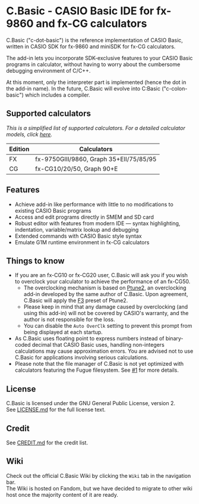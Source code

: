 # C.Basic - CASIO Basic IDE for fx-9860 and fx-CG calculators

C.Basic ("c-dot-basic") is the reference implementation of CASIO Basic, written in CASIO SDK for fx-9860 and miniSDK for fx-CG calculators.

The add-in lets you incorporate SDK-exclusive features to your CASIO Basic programs in calculator, without having to worry about the cumbersome debugging environment of C/C++.

At this moment, only the interpreter part is implemented (hence the dot in the add-in name). In the future, C.Basic will evolve into C:Basic ("c-colon-basic") which includes a compiler.

## Supported calculators

_This is a simplified list of supported calculators. For a detailed calculator models, click [here](https://cbasic.fandom.com/wiki/Tutorials/Installation)._

Edition | Calculators
---     | ---
FX      | fx-9750GIII/9860, Graph 35+EII/75/85/95
CG      | fx-CG10/20/50, Graph 90+E

## Features

* Achieve add-in like performance with little to no modifications to existing CASIO Basic programs
* Access and edit programs directly in SMEM and SD card
* Robust editor with features from modern IDE — syntax highlighting, indentation, variable/matrix lookup and debugging
* Extended commands with CASIO Basic style syntax
* Emulate G1M runtime environment in fx-CG calculators

## Things to know

* If you are an fx-CG10 or fx-CG20 user, C.Basic will ask you if you wish to overclock your calculator to achieve the performance of an fx-CG50.
    * The overclocking mechanism is based on [Ptune2](https://gitea.planet-casio.com/CalcLoverHK/Ftune-Ptune), an overclocking add-in developed by the same author of C.Basic. Upon agreement, C.Basic will apply the [F3](https://gitea.planet-casio.com/CalcLoverHK/Ftune-Ptune/wiki/Ptune2#presets) preset of Ptune2.
    * Please keep in mind that any damage caused by overclocking (and using this add-in) will not be covered by CASIO's warranty, and the author is not responsible for the loss.
    * You can disable the `Auto OverClk` setting to prevent this prompt from being displayed at each startup.
* As C.Basic uses floating point to express numbers instead of binary-coded decimal that CASIO Basic uses, handling non-integers calculations may cause approximation errors. You are advised not to use C.Basic for applications involving serious calculations.
* Please note that the file manager of C.Basic is not yet optimized with calculators featuring the Fugue filesystem. See [#1](https://gitea.planet-casio.com/CalcLoverHK/C.Basic/issues/1) for more details.

## License

C.Basic is licensed under the GNU General Public License, version 2.  
See [LICENSE.md](https://gitea.planet-casio.com/CalcLoverHK/C.Basic/src/branch/main/LICENSE.md) for the full license text.

## Credit

See [CREDIT.md](https://gitea.planet-casio.com/CalcLoverHK/C.Basic/src/branch/main/CREDIT.md) for the credit list.

## Wiki

Check out the official C.Basic Wiki by clicking the `Wiki` tab in the navigation bar.  
The Wiki is hosted on Fandom, but we have decided to migrate to other wiki host once the majority content of it are ready.